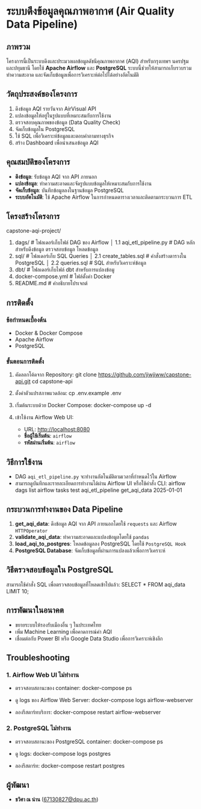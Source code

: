 # ระบบดึงข้อมูลคุณภาพอากาศ (Air Quality Data Pipeline)

## ภาพรวม
โครงการนี้เป็นระบบดึงและประมวลผลข้อมูลดัชนีคุณภาพอากาศ (AQI) สำหรับกรุงเทพฯ นครปฐม และปทุมธานี โดยใช้ **Apache Airflow** และ **PostgreSQL** ระบบนี้ช่วยให้สามารถเก็บรวบรวม ทำความสะอาด และจัดเก็บข้อมูลเพื่อการวิเคราะห์ต่อไปได้อย่างอัตโนมัติ

## วัตถุประสงค์ของโครงการ
1. ดึงข้อมูล AQI รายวันจาก AirVisual API
2. แปลงข้อมูลให้อยู่ในรูปแบบที่เหมาะสมกับการใช้งาน
3. ตรวจสอบคุณภาพของข้อมูล (Data Quality Check)
4. จัดเก็บข้อมูลใน PostgreSQL
5. ใช้ SQL เพื่อวิเคราะห์ข้อมูลและตอบคำถามทางธุรกิจ
6. สร้าง Dashboard เพื่อนำเสนอข้อมูล AQI

## คุณสมบัติของโครงการ
- **ดึงข้อมูล**: รับข้อมูล AQI จาก API ภายนอก
- **แปลงข้อมูล**: ทำความสะอาดและจัดรูปแบบข้อมูลให้เหมาะสมกับการใช้งาน
- **จัดเก็บข้อมูล**: บันทึกข้อมูลลงในฐานข้อมูล PostgreSQL
- **ระบบอัตโนมัติ**: ใช้ Apache Airflow ในการกำหนดตารางเวลาและติดตามกระบวนการ ETL

## โครงสร้างโครงการ

capstone-aqi-project/
1. dags/                          # โฟลเดอร์เก็บไฟล์ DAG ของ Airflow
│   1.1 aqi_etl_pipeline.py       # DAG หลักสำหรับดึงข้อมูล ตรวจสอบข้อมูล โหลดข้อมูล
2. sql/                           # โฟลเดอร์เก็บ SQL Queries
│   2.1 create_tables.sql         # คำสั่งสร้างตารางใน PostgreSQL
│   2.2 queries.sql               # SQL สำหรับวิเคราะห์ข้อมูล
3. dbt/                           # โฟลเดอร์เก็บไฟล์ dbt สำหรับการแปลงข้อมู
4. docker-compose.yml             # ไฟล์ตั้งค่า Docker
5. README.md                      # คำอธิบายโปรเจกต์

## การติดตั้ง
### ข้อกำหนดเบื้องต้น
- Docker & Docker Compose
- Apache Airflow
- PostgreSQL

### ขั้นตอนการติดตั้ง
1. คัดลอกโค้ดจาก Repository:
   git clone https://github.com/jiwjiww/capstone-api.git
   cd capstone-api

2. ตั้งค่าตัวแปรสภาพแวดล้อม:
   cp .env.example .env

3. เริ่มต้นระบบด้วย Docker Compose:
   docker-compose up -d

4. เข้าใช้งาน Airflow Web UI:
   - URL: [http://localhost:8080](http://localhost:8080)
   - **ชื่อผู้ใช้เริ่มต้น**: `airflow`
   - **รหัสผ่านเริ่มต้น**: `airflow`

## วิธีการใช้งาน
- DAG `aqi_etl_pipeline.py` จะทำงานอัตโนมัติตามเวลาที่กำหนดไว้ใน Airflow
- สามารถดูบันทึกและรายละเอียดการทำงานได้ผ่าน Airflow UI หรือใช้คำสั่ง CLI:
  airflow dags list
  airflow tasks test aqi_etl_pipeline get_aqi_data 2025-01-01


## กระบวนการทำงานของ Data Pipeline
1. **get_aqi_data**: ดึงข้อมูล AQI จาก API ภายนอกโดยใช้ `requests` และ Airflow `HTTPOperator`
2. **validate_aqi_data**: ทำความสะอาดและแปลงข้อมูลโดยใช้ `pandas`
3. **load_aqi_to_postgres**: โหลดข้อมูลลง PostgreSQL โดยใช้ `PostgreSQL Hook`
4. **PostgreSQL Database**: จัดเก็บข้อมูลที่ผ่านการแปลงแล้วเพื่อการวิเคราะห์

## วิธีตรวจสอบข้อมูลใน PostgreSQL
สามารถใช้คำสั่ง SQL เพื่อตรวจสอบข้อมูลที่โหลดเข้าไปแล้ว:
SELECT * FROM aqi_data LIMIT 10;


## การพัฒนาในอนาคต
- ขยายระบบให้รองรับเมืองอื่น ๆ ในประเทศไทย
- เพิ่ม Machine Learning เพื่อคาดการณ์ค่า AQI
- เชื่อมต่อกับ Power BI หรือ Google Data Studio เพื่อการวิเคราะห์เชิงลึก

## Troubleshooting
### 1. Airflow Web UI ไม่ทำงาน
- ตรวจสอบสถานะของ container:
  docker-compose ps

- ดู logs ของ Airflow Web Server:
  docker-compose logs airflow-webserver

- ลองรีสตาร์ทบริการ:
  docker-compose restart airflow-webserver


### 2. PostgreSQL ไม่ทำงาน
- ตรวจสอบสถานะของ PostgreSQL container:
  docker-compose ps

- ดู logs:
  docker-compose logs postgres

- ลองรีสตาร์ท:
  docker-compose restart postgres


## ผู้พัฒนา
- **ชวิศา ณ น่าน** ([67130827@dpu.ac.th](mailto:67130827@dpu.ac.th))



